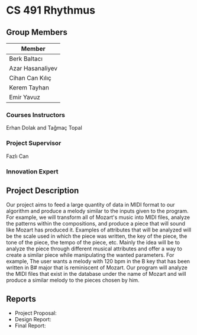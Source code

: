 # CS 491 Rhythmus  

## Group Members

| Member | 
| ----------- | 
|Berk Baltacı | 
|Azar Hasanaliyev|
|Cihan Can Kılıç|
|Kerem Tayhan|
|Emir Yavuz|

###  Courses Instructors

Erhan Dolak and Tağmaç Topal

###  Project Supervisor

Fazlı Can

###  Innovation Expert

## Project Description

Our project aims to feed a large quantity of data in MIDI format to our algorithm and produce a melody similar to the inputs given to the program. For example, we will transform all of Mozart's music into MIDI files, analyze the patterns within the compositions, and produce a piece that will sound like Mozart has produced it. Examples of attributes that will be analyzed will be the scale used in which the piece was written, the key of the piece, the tone of the piece, the tempo of the piece, etc. Mainly the idea will be to analyze the piece through different musical attributes and offer a way to create a similar piece while manipulating the wanted parameters. For example, The user wants a melody with 120 bpm in the B key that has been written in B# major that is reminiscent of Mozart. Our program will analyze the MIDI files that exist in the database under the name of Mozart and will produce a similar melody to the pieces chosen by him.
## Reports

- Project Proposal: 
- Design Report: 
- Final Report: 

